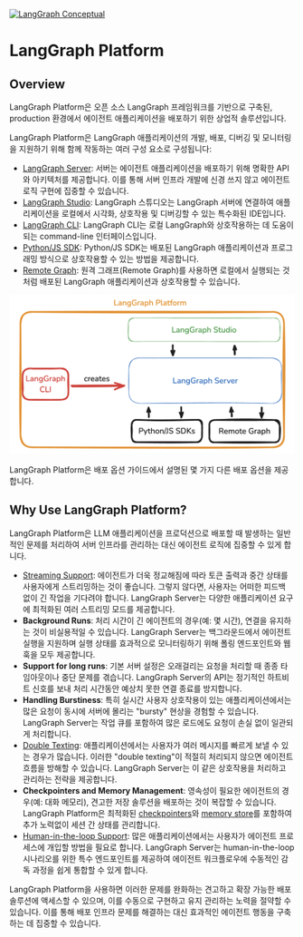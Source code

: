 [![LangGraph Conceptual](https://img.shields.io/badge/LangGraph-Conceptual-blue?logo=langgraph)](https://langchain-ai.github.io/langgraph/concepts/langgraph_platform/)


# LangGraph Platform


## Overview

LangGraph Platform은 오픈 소스 LangGraph 프레임워크를 기반으로 구축된, production 환경에서 에이전트 애플리케이션을 배포하기 위한 상업적 솔루션입니다.

LangGraph Platform은 LangGraph 애플리케이션의 개발, 배포, 디버깅 및 모니터링을 지원하기 위해 함께 작동하는 여러 구성 요소로 구성됩니다:

- [LangGraph Server](./langgraph_server.md): 서버는 에이전트 애플리케이션을 배포하기 위해 명확한 API와 아키텍처를 제공합니다. 이를 통해 서버 인프라 개발에 신경 쓰지 않고 에이전트 로직 구현에 집중할 수 있습니다.
- [LangGraph Studio](./langgraph_studio.md): LangGraph 스튜디오는 LangGraph 서버에 연결하여 애플리케이션을 로컬에서 시각화, 상호작용 및 디버깅할 수 있는 특수화된 IDE입니다.
- [LangGraph CLI](./langgraph_cli.md): LangGraph CLI는 로컬 LangGraph와 상호작용하는 데 도움이 되는 command-line 인터페이스입니다.
- [Python/JS SDK](./langgraph_sdk.md): Python/JS SDK는 배포된 LangGraph 애플리케이션과 프로그래밍 방식으로 상호작용할 수 있는 방법을 제공합니다.
- [Remote Graph](../how_to/how_to_interact_with_the_deployment_using_remotegraph.md): 원격 그래프(Remote Graph)를 사용하면 로컬에서 실행되는 것처럼 배포된 LangGraph 애플리케이션과 상호작용할 수 있습니다.

![lg_platform](../asset/lg_platform.png)

LangGraph Platform은 배포 옵션 가이드에서 설명된 몇 가지 다른 배포 옵션을 제공합니다.

## Why Use LangGraph Platform?

LangGraph Platform은 LLM 애플리케이션을 프로덕션으로 배포할 때 발생하는 일반적인 문제를 처리하여 서버 인프라를 관리하는 대신 에이전트 로직에 집중할 수 있게 합니다.

- [Streaming Support](./streaming.md): 에이전트가 더욱 정교해짐에 따라 토큰 출력과 중간 상태를 사용자에게 스트리밍하는 것이 좋습니다. 그렇지 않다면, 사용자는 어떠한 피드백 없이 긴 작업을 기다려야 합니다. LangGraph Server는 다양한 애플리케이션 요구에 최적화된 여러 스트리밍 모드를 제공합니다.
- **Background Runs**: 처리 시간이 긴 에이전트의 경우(예: 몇 시간), 연결을 유지하는 것이 비실용적일 수 있습니다. LangGraph Server는 백그라운드에서 에이전트 실행을 지원하며 실행 상태를 효과적으로 모니터링하기 위해 폴링 엔드포인트와 웹훅을 모두 제공합니다.
- **Support for long runs**: 기본 서버 설정은 오래걸리는 요청을 처리할 때 종종 타임아웃이나 중단 문제를 겪습니다. LangGraph Server의 API는 정기적인 하트비트 신호를 보내 처리 시간동안 예상치 못한 연결 종료를 방지합니다.
- **Handling Burstiness**: 특히 실시간 사용자 상호작용이 있는 애플리케이션에서는 많은 요청이 동시에 서버에 몰리는 "bursty" 현상을 경험할 수 있습니다. LangGraph Server는 작업 큐를 포함하여 많은 로드에도 요청이 손실 없이 일관되게 처리합니다.
- [Double Texting](./double_texting.md): 애플리케이션에서는 사용자가 여러 메시지를 빠르게 보낼 수 있는 경우가 많습니다. 이러한 "double texting"이 적절히 처리되지 않으면 에이전트 흐름을 방해할 수 있습니다. LangGraph Server는 이 같은 상호작용을 처리하고 관리하는 전략을 제공합니다.
- **Checkpointers and Memory Management**: 영속성이 필요한 에이전트의 경우(예: 대화 메모리), 견고한 저장 솔루션을 배포하는 것이 복잡할 수 있습니다. LangGraph Platform은 최적화된 [checkpointers](./persistence.md#checkpoints)와 [memory store](./persistence.md#memory-store)를 포함하여 추가 노력없이 세션 간 상태를 관리합니다.
- [Human-in-the-loop Support](./human_in_the_loop.md): 많은 애플리케이션에서는 사용자가 에이전트 프로세스에 개입할 방법을 필요로 합니다. LangGraph Server는 human-in-the-loop 시나리오를 위한 특수 엔드포인트를 제공하여 에이전트 워크플로우에 수동적인 감독 과정을 쉽게 통합할 수 있게 합니다.

LangGraph Platform을 사용하면 이러한 문제를 완화하는 견고하고 확장 가능한 배포 솔루션에 액세스할 수 있으며, 이를 수동으로 구현하고 유지 관리하는 노력을 절약할 수 있습니다. 이를 통해 배포 인프라 문제를 해결하는 대신 효과적인 에이전트 행동을 구축하는 데 집중할 수 있습니다.


